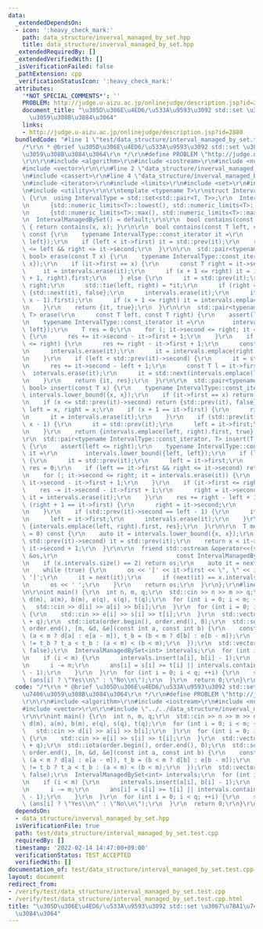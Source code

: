 ```yaml
---
data:
  _extendedDependsOn:
  - icon: ':heavy_check_mark:'
    path: data_structure/inverval_managed_by_set.hpp
    title: data_structure/inverval_managed_by_set.hpp
  _extendedRequiredBy: []
  _extendedVerifiedWith: []
  _isVerificationFailed: false
  _pathExtension: cpp
  _verificationStatusIcon: ':heavy_check_mark:'
  attributes:
    '*NOT_SPECIAL_COMMENTS*': ''
    PROBLEM: http://judge.u-aizu.ac.jp/onlinejudge/description.jsp?id=2880
    document_title: "\u305D\u306E\u4ED6/\u533A\u9593\u3092 std::set \u3067\u7BA1\u7406\
      \u3059\u308B\u3084\u3064"
    links:
    - http://judge.u-aizu.ac.jp/onlinejudge/description.jsp?id=2880
  bundledCode: "#line 1 \"test/data_structure/interval_managed_by_set.test.cpp\"\n\
    /*\r\n * @brief \u305D\u306E\u4ED6/\u533A\u9593\u3092 std::set \u3067\u7BA1\u7406\
    \u3059\u308B\u3084\u3064\r\n */\r\n#define PROBLEM \"http://judge.u-aizu.ac.jp/onlinejudge/description.jsp?id=2880\"\
    \r\n\r\n#include <algorithm>\r\n#include <iostream>\r\n#include <numeric>\r\n\
    #include <vector>\r\n\r\n#line 2 \"data_structure/inverval_managed_by_set.hpp\"\
    \n#include <cassert>\r\n#line 4 \"data_structure/inverval_managed_by_set.hpp\"\
    \n#include <iterator>\r\n#include <limits>\r\n#include <set>\r\n#include <tuple>\r\
    \n#include <utility>\r\n\r\ntemplate <typename T>\r\nstruct IntervalManagedBySet\
    \ {\r\n  using IntervalType = std::set<std::pair<T, T>>;\r\n  IntervalType intervals{\r\
    \n      {std::numeric_limits<T>::lowest(), std::numeric_limits<T>::lowest()},\r\
    \n      {std::numeric_limits<T>::max(), std::numeric_limits<T>::max()}};\r\n\r\
    \n  IntervalManagedBySet() = default;\r\n\r\n  bool contains(const T x) const\
    \ { return contains(x, x); }\r\n\r\n  bool contains(const T left, const T right)\
    \ const {\r\n    typename IntervalType::const_iterator it =\r\n        intervals.lower_bound({left,\
    \ left});\r\n    if (left < it->first) it = std::prev(it);\r\n    return it->first\
    \ <= left && right <= it->second;\r\n  }\r\n\r\n  std::pair<typename IntervalType::const_iterator,\
    \ bool> erase(const T x) {\r\n    typename IntervalType::const_iterator it = intervals.lower_bound({x,\
    \ x});\r\n    if (it->first == x) {\r\n      const T right = it->second;\r\n \
    \     it = intervals.erase(it);\r\n      if (x + 1 <= right) it = intervals.emplace(x\
    \ + 1, right).first;\r\n    } else {\r\n      it = std::prev(it);\r\n      T left,\
    \ right;\r\n      std::tie(left, right) = *it;\r\n      if (right < x) return\
    \ {std::next(it), false};\r\n      intervals.erase(it);\r\n      it = std::next(intervals.emplace(left,\
    \ x - 1).first);\r\n      if (x + 1 <= right) it = intervals.emplace(x + 1, right).first;\r\
    \n    }\r\n    return {it, true};\r\n  }\r\n\r\n  std::pair<typename IntervalType::const_iterator,\
    \ T> erase(\r\n      const T left, const T right) {\r\n    assert(left <= right);\r\
    \n    typename IntervalType::const_iterator it =\r\n        intervals.lower_bound({left,\
    \ left});\r\n    T res = 0;\r\n    for (; it->second <= right; it = intervals.erase(it))\
    \ {\r\n      res += it->second - it->first + 1;\r\n    }\r\n    if (it->first\
    \ <= right) {\r\n      res += right - it->first + 1;\r\n      const T r = it->second;\r\
    \n      intervals.erase(it);\r\n      it = intervals.emplace(right + 1, r).first;\r\
    \n    }\r\n    if (left < std::prev(it)->second) {\r\n      it = std::prev(it);\r\
    \n      res += it->second - left + 1;\r\n      const T l = it->first;\r\n    \
    \  intervals.erase(it);\r\n      it = std::next(intervals.emplace(l, left - 1).first);\r\
    \n    }\r\n    return {it, res};\r\n  }\r\n\r\n  std::pair<typename IntervalType::const_iterator,\
    \ bool> insert(const T x) {\r\n    typename IntervalType::const_iterator it =\
    \ intervals.lower_bound({x, x});\r\n    if (it->first == x) return {it, false};\r\
    \n    if (x <= std::prev(it)->second) return {std::prev(it), false};\r\n    T\
    \ left = x, right = x;\r\n    if (x + 1 == it->first) {\r\n      right = it->second;\r\
    \n      it = intervals.erase(it);\r\n    }\r\n    if (std::prev(it)->second ==\
    \ x - 1) {\r\n      it = std::prev(it);\r\n      left = it->first;\r\n      intervals.erase(it);\r\
    \n    }\r\n    return {intervals.emplace(left, right).first, true};\r\n  }\r\n\
    \r\n  std::pair<typename IntervalType::const_iterator, T> insert(T left, T right)\
    \ {\r\n    assert(left <= right);\r\n    typename IntervalType::const_iterator\
    \ it =\r\n        intervals.lower_bound({left, left});\r\n    if (left <= std::prev(it)->second)\
    \ {\r\n      it = std::prev(it);\r\n      left = it->first;\r\n    }\r\n    T\
    \ res = 0;\r\n    if (left == it->first && right <= it->second) return {it, res};\r\
    \n    for (; it->second <= right; it = intervals.erase(it)) {\r\n      res -=\
    \ it->second - it->first + 1;\r\n    }\r\n    if (it->first <= right) {\r\n  \
    \    res -= it->second - it->first + 1;\r\n      right = it->second;\r\n     \
    \ it = intervals.erase(it);\r\n    }\r\n    res += right - left + 1;\r\n    if\
    \ (right + 1 == it->first) {\r\n      right = it->second;\r\n      it = intervals.erase(it);\r\
    \n    }\r\n    if (std::prev(it)->second == left - 1) {\r\n      it = std::prev(it);\r\
    \n      left = it->first;\r\n      intervals.erase(it);\r\n    }\r\n    return\
    \ {intervals.emplace(left, right).first, res};\r\n  }\r\n\r\n  T mex(const T x\
    \ = 0) const {\r\n    auto it = intervals.lower_bound({x, x});\r\n    if (x <=\
    \ std::prev(it)->second) it = std::prev(it);\r\n    return x < it->first ? x :\
    \ it->second + 1;\r\n  }\r\n\r\n  friend std::ostream &operator<<(std::ostream\
    \ &os,\r\n                                  const IntervalManagedBySet& x) {\r\
    \n    if (x.intervals.size() == 2) return os;\r\n    auto it = next(x.intervals.begin());\r\
    \n    while (true) {\r\n      os << '[' << it->first << \", \" << it->second <<\
    \ ']';\r\n      it = next(it);\r\n      if (next(it) == x.intervals.end()) break;\r\
    \n      os << ' ';\r\n    }\r\n    return os;\r\n  }\r\n};\r\n#line 12 \"test/data_structure/interval_managed_by_set.test.cpp\"\
    \n\r\nint main() {\r\n  int n, m, q;\r\n  std::cin >> n >> m >> q;\r\n  std::vector<int>\
    \ d(m), a(m), b(m), e(q), s(q), t(q);\r\n  for (int i = 0; i < m; ++i) {\r\n \
    \   std::cin >> d[i] >> a[i] >> b[i];\r\n  }\r\n  for (int i = 0; i < q; ++i)\
    \ {\r\n    std::cin >> e[i] >> s[i] >> t[i];\r\n  }\r\n  std::vector<int> order(m\
    \ + q);\r\n  std::iota(order.begin(), order.end(), 0);\r\n  std::sort(order.begin(),\
    \ order.end(), [m, &d, &e](const int a, const int b) {\r\n    const int t_a =\
    \ (a < m ? d[a] : e[a - m]), t_b = (b < m ? d[b] : e[b - m]);\r\n    return t_a\
    \ != t_b ? t_a < t_b : (a < m) < (b < m);\r\n  });\r\n  std::vector<bool> ans(q,\
    \ false);\r\n  IntervalManagedBySet<int> intervals;\r\n  for (int i : order) {\r\
    \n    if (i < m) {\r\n      intervals.insert(a[i], b[i] - 1);\r\n    } else {\r\
    \n      i -= m;\r\n      ans[i] = s[i] >= t[i] || intervals.contains(s[i], t[i]\
    \ - 1);\r\n    }\r\n  }\r\n  for (int i = 0; i < q; ++i) {\r\n    std::cout <<\
    \ (ans[i] ? \"Yes\\n\" : \"No\\n\");\r\n  }\r\n  return 0;\r\n}\r\n"
  code: "/*\r\n * @brief \u305D\u306E\u4ED6/\u533A\u9593\u3092 std::set \u3067\u7BA1\
    \u7406\u3059\u308B\u3084\u3064\r\n */\r\n#define PROBLEM \"http://judge.u-aizu.ac.jp/onlinejudge/description.jsp?id=2880\"\
    \r\n\r\n#include <algorithm>\r\n#include <iostream>\r\n#include <numeric>\r\n\
    #include <vector>\r\n\r\n#include \"../../data_structure/inverval_managed_by_set.hpp\"\
    \r\n\r\nint main() {\r\n  int n, m, q;\r\n  std::cin >> n >> m >> q;\r\n  std::vector<int>\
    \ d(m), a(m), b(m), e(q), s(q), t(q);\r\n  for (int i = 0; i < m; ++i) {\r\n \
    \   std::cin >> d[i] >> a[i] >> b[i];\r\n  }\r\n  for (int i = 0; i < q; ++i)\
    \ {\r\n    std::cin >> e[i] >> s[i] >> t[i];\r\n  }\r\n  std::vector<int> order(m\
    \ + q);\r\n  std::iota(order.begin(), order.end(), 0);\r\n  std::sort(order.begin(),\
    \ order.end(), [m, &d, &e](const int a, const int b) {\r\n    const int t_a =\
    \ (a < m ? d[a] : e[a - m]), t_b = (b < m ? d[b] : e[b - m]);\r\n    return t_a\
    \ != t_b ? t_a < t_b : (a < m) < (b < m);\r\n  });\r\n  std::vector<bool> ans(q,\
    \ false);\r\n  IntervalManagedBySet<int> intervals;\r\n  for (int i : order) {\r\
    \n    if (i < m) {\r\n      intervals.insert(a[i], b[i] - 1);\r\n    } else {\r\
    \n      i -= m;\r\n      ans[i] = s[i] >= t[i] || intervals.contains(s[i], t[i]\
    \ - 1);\r\n    }\r\n  }\r\n  for (int i = 0; i < q; ++i) {\r\n    std::cout <<\
    \ (ans[i] ? \"Yes\\n\" : \"No\\n\");\r\n  }\r\n  return 0;\r\n}\r\n"
  dependsOn:
  - data_structure/inverval_managed_by_set.hpp
  isVerificationFile: true
  path: test/data_structure/interval_managed_by_set.test.cpp
  requiredBy: []
  timestamp: '2022-02-14 14:47:00+09:00'
  verificationStatus: TEST_ACCEPTED
  verifiedWith: []
documentation_of: test/data_structure/interval_managed_by_set.test.cpp
layout: document
redirect_from:
- /verify/test/data_structure/interval_managed_by_set.test.cpp
- /verify/test/data_structure/interval_managed_by_set.test.cpp.html
title: "\u305D\u306E\u4ED6/\u533A\u9593\u3092 std::set \u3067\u7BA1\u7406\u3059\u308B\
  \u3084\u3064"
---
```

